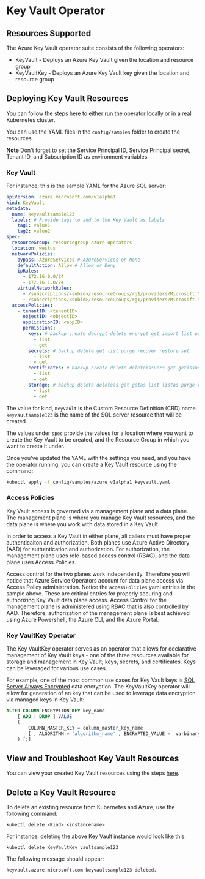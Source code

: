# Key Vault Operator

## Resources Supported

The Azure Key Vault operator suite consists of the following operators:

-  KeyVault - Deploys an Azure Key Vault given the location and resource group
-  KeyVaultKey - Deploys an Azure Key Vault key given the location and resource group

## Deploying Key Vault Resources

You can follow the steps [here](/docs/development.md) to either run the operator locally or in a real Kubernetes cluster.

You can use the YAML files in the `config/samples` folder to create the resources.

**Note**  Don't forget to set the Service Principal ID, Service Principal secret, Tenant ID, and Subscription ID as environment variables.

### Key Vault

For instance, this is the sample YAML for the Azure SQL server:

```yaml
apiVersion: azure.microsoft.com/v1alpha1
kind: KeyVault
metadata:
  name: keyvaultsample123
  labels: # Provide tags to add to the Key Vault as labels
    tag1: value1
    tag2: value2
spec:
  resourceGroup: resourcegroup-azure-operators
  location: westus
  networkPolicies: 
    bypass: AzureServices # AzureServices or None
    defaultAction: Allow # Allow or Deny
    ipRules: 
      - 172.16.0.0/24
      - 172.16.1.0/24
    virtualNetworkRules:
      - /subscriptions/<subid>/resourceGroups/rg1/providers/Microsoft.Network/virtualNetworks/test-vnet/subnets/subnet1
      - /subscriptions/<subid>/resourceGroups/rg1/providers/Microsoft.Network/virtualNetworks/test-vnet/subnets/subnet2
  accessPolicies:
    - tenantID: <tenantID>
      objectID: <objectID>
      applicationID: <appID>
      permissions:
        keys: # backup create decrypt delete encrypt get import list purge record restore sign unwrapKey update verify wrapKey
          - list
          - get
        secrets: # backup delete get list purge recover restore set
          - list
          - get 
        certificates: # backup create delete deleteissuers get getissuers import list listissuers managecontacts manageissuers purge recover restore setissuers update 
          - list
          - get
        storage: # backup delete deleteas get getas list listas purge recovver regenratekey restore set setas update
          - list
          - get
  ```

The value for kind, `KeyVault` is the Custom Resource Definition (CRD) name.
`keyvaultsample123` is the name of the SQL server resource that will be created.

The values under `spec` provide the values for a location where you want to create the Key Vault to be created, and the Resource Group in which you want to create it under.

Once you've updated the YAML with the settings you need, and you have the operator running, you can create a Key Vault resource using the command:

```bash
kubectl apply -f config/samples/azure_v1alpha1_keyvault.yaml
```

### Access Policies

Key Vault access is governed via a management plane and a data plane.  The management plane is where you manage Key Vault resources, and the data plane is where you work with data stored in a Key Vault.  

In order to access a Key Vault in either plane, all callers must have proper authenticaiton and authorization.  Both planes use Azure Active Directory (AAD) for authentication and authorization.  For authorization, the management plane uses role-based access control (RBAC), and the data plane uses Access Policies.

Access control for the two planes work independently.  Therefore you will notice that Azure Service Operators account for data plane access via Access Policy administration.  Notice the `accessPolicies` yaml entries in the sample above.  These are critical entries for properly securing and authorizing Key Vault data plane access.  Access Control for the management plane is administered using RBAC that is also controlled by AAD.  Therefore, authorization of the management plane is best achieved using Azure Powershell, the Azure CLI, and the Azure Portal.

### Key VaultKey Operator

The Key VaultKey operator serves as an operator that allows for declarative management of Key Vault keys - one of the three resources available for storage and management in Key Vault; keys, secrets, and certificates.  Keys can be leveraged for various use cases.

For example, one of the most common use cases for Key Vault keys is [SQL Server Always Encrypted](https://docs.microsoft.com/sql/relational-databases/security/encryption/always-encrypted-database-engine) data encryption.  The KeyVaultKey operator will allow for generation of an key that can be used to leverage data encryption via managed keys in Key Vault:

```sql
ALTER COLUMN ENCRYPTION KEY key_name
    [ ADD | DROP ] VALUE
    (
        COLUMN_MASTER_KEY = column_master_key_name
        [ , ALGORITHM = 'algorithm_name' , ENCRYPTED_VALUE =  varbinary_literal ]
    ) [;]
```

## View and Troubleshoot Key Vault Resources

You can view your created Key Vault resources using the steps [here](viewresources.md).

## Delete a Key Vault Resource

To delete an existing resource from Kubernetes and Azure, use the following command:

```shell
kubectl delete <Kind> <instancename>
```

For instance, deleting the above Key Vault instance would look like this.

```shell
kubectl delete KeyVaultKey vaultsample123
```

The following message should appear:

`keyvault.azure.microsoft.com keyvaultsample123 deleted.`
